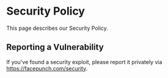 # Security Policy

This page describes our Security Policy.

## Reporting a Vulnerability

If you've found a security exploit, please report it privately via https://facepunch.com/security.
